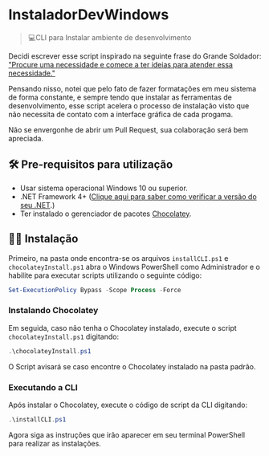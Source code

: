 # InstaladorDevWindows
> 💻CLI para Instalar ambiente de desenvolvimento

Decidi escrever esse script inspirado na seguinte frase do Grande Soldador: ["Procure uma necessidade e comece a ter ideias para atender essa necessidade."](https://www.youtube.com/watch?v=IpCmOe5RpwQ)

Pensando nisso, notei que pelo fato de fazer formatações em meu sistema de forma constante, e sempre tendo que instalar as ferramentas de desenvolvimento, esse script acelera o processo de instalação visto que não necessita de contato com a interface gráfica de cada progama.

Não se envergonhe de abrir um Pull Request, sua colaboração será bem apreciada.
## 🛠 Pre-requisitos para utilização
- Usar sistema operacional Windows 10 ou superior.
- .NET Framework 4+ ([Clique aqui para saber como verificar a versão do seu .NET](https://vrsystem.info/publico/post?Id=4873b064-d930-4b9e-87fb-52ce17cc2701#:~:text=Outra%20maneira%20manual%20de%20verificar,em%20um%20sistema%20de%2064bits.).)
- Ter instalado o gerenciador de pacotes [Chocolatey](https://chocolatey.org/).

## 👨‍💻 Instalação
Primeiro, na pasta onde encontra-se os arquivos `installCLI.ps1` e `chocolateyInstall.ps1` abra o Windows PowerShell como Administrador e o habilite para executar scripts utilizando o seguinte código:
```ps1
Set-ExecutionPolicy Bypass -Scope Process -Force
```
### Instalando Chocolatey
Em seguida, caso não tenha o Chocolatey instalado, execute o script `chocolateyInstall.ps1` digitando:
```ps1
.\chocolateyInstall.ps1
```
O Script avisará se caso encontre o Chocolatey instalado na pasta padrão.
### Executando a CLI
Após instalar o Chocolatey, execute o código de script da CLI digitando:
```ps1
.\installCLI.ps1
```

Agora siga as instruções que irão aparecer em seu terminal PowerShell para realizar as instalações.
